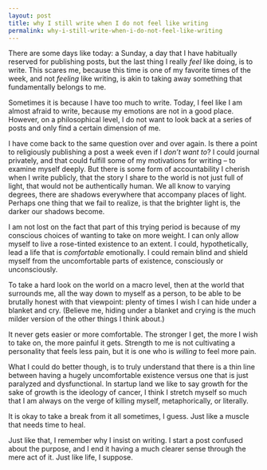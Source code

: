 ```yaml
---
layout: post
title: why I still write when I do not feel like writing
permalink: why-i-still-write-when-i-do-not-feel-like-writing
---
```


There are some days like today: a Sunday, a day that I have habitually reserved for publishing posts, but the last thing I really _feel_ like doing, is to write. This scares me, because this time is one of my favorite times of the week, and not _feeling_ like writing, is akin to taking away something that fundamentally belongs to me.

Sometimes it is because I have too much to write. Today, I feel like I am almost afraid to write, because my emotions are not in a good place. However, on a philosophical level, I do not want to look back at a series of posts and only find a certain dimension of me. 

I have come back to the same question over and over again. Is there a point to religiously publishing a post a week even if I _don’t want to_? I could journal privately, and that could fulfill some of my motivations for writing – to examine myself deeply. But there is some form of accountability I cherish when I write publicly, that the story I share to the world is not just full of light, that would not be authentically human. We all know to varying degrees, there are shadows everywhere that accompany places of light. Perhaps one thing that we fail to realize, is that the brighter light is, the darker our shadows become. 

I am not lost on the fact that part of this trying period is because of my conscious choices of wanting to take on more weight. I can only allow myself to live a rose-tinted existence to an extent. I could, hypothetically, lead a life that is _comfortable_ emotionally. I could remain blind and shield myself from the uncomfortable parts of existence, consciously or unconsciously. 

To take a hard look on the world on a macro level, then at the world that surrounds me, all the way down to myself as a person, to be able to be brutally honest with that viewpoint: plenty of times I wish I can hide under a blanket and cry. (Believe me, hiding under a blanket and crying is the much milder version of the other things I think about.)

It never gets easier or more comfortable. The stronger I get, the more I wish to take on, the more painful it gets. Strength to me is not cultivating a personality that feels less pain, but it is one who is _willing_ to feel more pain. 

What I could do better though, is to truly understand that there is a thin line between having a hugely uncomfortable existence versus one that is just paralyzed and dysfunctional. In startup land we like to say growth for the sake of growth is the ideology of cancer, I think I stretch myself so much that I am always on the verge of killing myself, metaphorically, or literally.

It is okay to take a break from it all sometimes, I guess. Just like a muscle that needs time to heal. 

Just like that, I remember why I insist on writing. I start a post confused about the purpose, and I end it having a much clearer sense through the mere act of it. Just like life, I suppose.